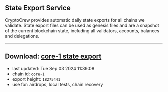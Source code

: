 ## State Export Service
CryptoCrew provides automatic daily state exports for all chains we validate. State export files can be used as genesis files and are a snapshot of the current blockchain state, including all validators, accounts, balances and delegations.

---
**Download: [core-1 state export](https://dl-eu2.ccvalidators.com/SERVICE/persistence/core-1_export_18275441.json)**
---

- last updated: Tue Sep 03 2024 11:39:08
- chain id: `core-1`
- export height: `18275441`
- use for: airdrops, local tests, chain recovery
